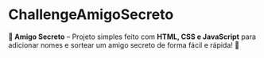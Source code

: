 # ChallengeAmigoSecreto
**🎁 Amigo Secreto** – Projeto simples feito com **HTML, CSS e JavaScript** para adicionar nomes e sortear um amigo secreto de forma fácil e rápida! 🚀
